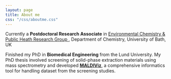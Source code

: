 ```yaml
---
layout: page
title: About me
css: "/css/aboutme.css"
---
```


<div id="aboutme-section">

<p class="about-text">
<span class="fa fa-briefcase about-icon"></span>
Currently a <strong>Postdoctoral Research Associate</strong> in <a href="https://kasprzykhordern.wordpress.com/" target="_blank"> Environmental Chemistry & Public Heath Research Group </a>, Department of Chemistry, University of Bath, UK 
</p>

<p class="about-text">
<span class="fa fa-graduation-cap about-icon"></span>
Finished my PhD in <strong>Biomedical Engineering</strong> from the Lund University. My PhD thesis involved screening of solid-phase extraction materials using mass spectrometry and developed <a href="/MALDIViz"><strong>MALDIViz</strong></a>, a comprehensive informatics tool for handling dataset from the screening studies.</p>

</div>
